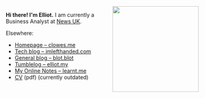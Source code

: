 <img align="right" height="225" src="https://elliotclowes.com/cold/2024/me-elliot-clowes-memoji.png" />

**Hi there! I'm Elliot.** I am currently a Business Analyst at [News UK](https://news.co.uk/).

Elsewhere:
 - [Homepage – clowes.me](https://clowes.me)
 - [Tech blog – imlefthanded.com](https://imlefthanded.com)
 - [General blog – blot.blot](https://blot.blog)
 - [Tumblelog – elliot.my](http://elliot.my)
 - [My Online Notes – learnt.me](https://learnt.me)
 - [CV](https://github.com/elliotclowes/elliotclowes/blob/main/LFA-CV.pdf) (pdf) (currently outdated)
